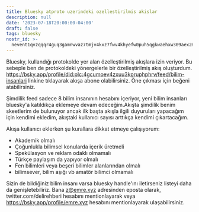 ```yaml
---
title: Bluesky atproto uzerindeki ozellestirilmis akislar
description: null
date: '2023-07-18T20:00:00-04:00'
draft: false
tags: bluesky
nostr_id: >-
  nevent1qvzqqqr4guq3gamnwvaz7tmjv4kxz7fwv4khyefw0puh5qgkwaehxw309aex2mrp0yhxummnw3ezucnpdejqqgz8wjh5m3ax3uc3ccq6ays49ewhdmd4gggskjsssnxwvn6rr39mnccp5vn3
---
```



Bluesky, kullandığı protokolde yer alan özelleştirilmiş akışlara izin veriyor. Bu sebeple ben de protokoldeki yönergelerle bir özelleştirilmiş akış oluşturdum. https://bsky.app/profile/did:plc:4gcumoev4zxuu3kpruphphrv/feed/bilim-insanlari linkine tıklayarak akışa abone olabilirsiniz. Öne çıkması için beğeni atabilirsiniz. 

Şimdilik feed sadece 8 bilim insanının hesabını içeriyor, yeni bilim insanları bluesky'a katıldıkça eklemeye devam edeceğim.Akışta şimdilik benim skeetlerim de bulunuyor ancak ilk başta akışla ilgili duyuruları yapacağım için kendimi ekledim, akıştaki kullanıcı sayısı arttıkça kendimi çıkartacağım.

Akışa kullanıcı eklerken şu kurallara dikkat etmeye çalışıyorum:

- Akademik olmalı
- Çoğunlukla bilimsel konularda içerik üretmeli
- Spekülasyon ve reklam odaklı olmamalı
- Türkçe paylaşım da yapıyor olmalı
- Fen bilimleri veya beşeri bilimler alanlarından olmalı
- bilimsever, bilim aşığı vb amatör bilimci olmamalı

Sizin de bildiğiniz bilim insanı varsa bluesky handle'ını iletirseniz listeyi daha da genişletebiliriz. Bana z@emre.xyz adresinden eposta olarak, twitter.com/delirehberi hesabını mentionlayarak veya https://bsky.app/profile/emre.xyz hesabını mentionlayarak ulaşabilirsiniz.

